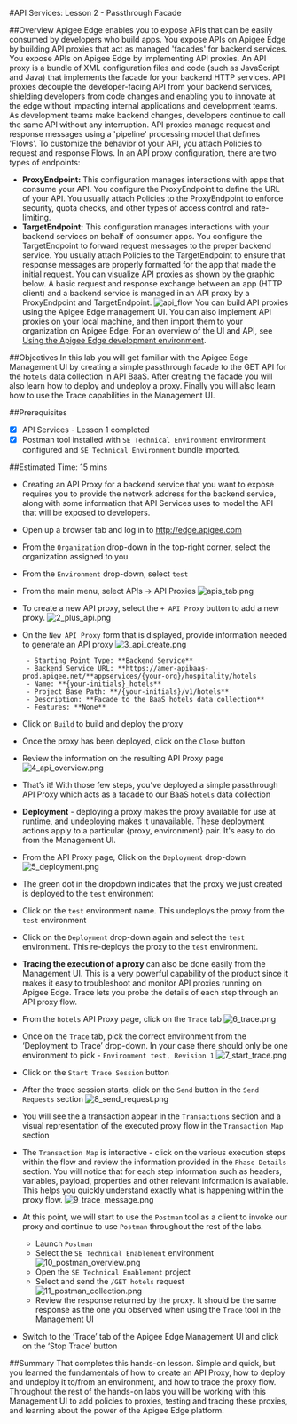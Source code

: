 #API Services: Lesson 2 - Passthrough Facade

##Overview
Apigee Edge enables you to expose APIs that can be easily consumed by developers who build apps. You expose APIs on Apigee Edge by building API proxies that act as managed 'facades' for backend services. 
You expose APIs on Apigee Edge by implementing API proxies. An API proxy is a bundle of XML configuration files and code (such as JavaScript and Java) that implements the facade for your backend HTTP services. API proxies decouple the developer-facing API from your backend services, shielding developers from code changes and enabling you to innovate at the edge without impacting internal applications and development teams. As development teams make backend changes, developers continue to call the same API without any interruption.
API proxies manage request and response messages using a 'pipeline' processing model that defines 'Flows'. To customize the behavior of your API, you attach Policies to request and response Flows. 
In an API proxy configuration, there are two types of endpoints: 
* **ProxyEndpoint:** This configuration manages interactions with apps that consume your API. You configure the ProxyEndpoint to define the URL of your API. You usually attach Policies to the ProxyEndpoint to enforce security, quota checks, and other types of access control and rate-limiting.
* **TargetEndpoint:** This configuration manages interactions with your backend services on behalf of consumer apps. You configure the TargetEndpoint to forward request messages to the proper backend service. You usually attach Policies to the TargetEndpoint to ensure that response messages are properly formatted for the app that made the initial request.
You can visualize API proxies as shown by the graphic below. A basic request and response exchange between an app (HTTP client) and a backend service is managed in an API proxy by a ProxyEndpoint and TargetEndpoint. 
![api_flow](./images/1_api_flow.png)
You can build API proxies using the Apigee Edge management UI. You can also implement API proxies on your local machine, and then import them to your organization on Apigee Edge. For an overview of the UI and API, see [Using the Apigee Edge development environment](http://apigee.com/docs/api-services/content/using-apigee-edge-development-environment).

##Objectives
In this lab you will get familiar with the Apigee Edge Management UI by creating a simple passthrough facade to the GET API for the `hotels` data collection in API BaaS. After creating the facade you will also learn how to deploy and undeploy a proxy. Finally you will also learn how to use the Trace capabilities in the Management UI.

##Prerequisites
- [x] API Services - Lesson 1 completed
- [x] Postman tool installed with `SE Technical Environment` environment configured and `SE Technical Environment` bundle imported.

##Estimated Time: 15 mins

- Creating an API Proxy for a backend service that you want to expose requires you to provide the network address for the backend service, along with some information that API Services uses to model the API that will be exposed to developers.
 - Open up a browser tab and log in to http://edge.apigee.com
 - From the `Organization` drop-down in the top-right corner, select the organization assigned to you
 - From the `Environment` drop-down, select `test`
 - From the main menu, select APIs → API Proxies
    ![apis_tab.png](./images/2_apis_tab.png)
 - To create a new API proxy, select the `+ API Proxy` button to add a new proxy.
        ![2_plus_api.png](./images/2_plus_api.png)
 - On the `New API Proxy` form that is displayed, provide information needed to generate an API proxy
        ![3_api_create.png](./images/3_api_create.png)
        
        - Starting Point Type: **Backend Service**
        - Backend Service URL: **https://amer-apibaas-prod.apigee.net/**appservices/{your-org}/hospitality/hotels
        - Name: **{your-initials}_hotels**
        - Project Base Path: **/{your-initials}/v1/hotels**
        - Description: **Facade to the BaaS hotels data collection**
        - Features: **None**
        
 - Click on `Build` to build and deploy the proxy
 - Once the proxy has been deployed, click on the `Close` button
 - Review the information on the resulting API Proxy page
        ![4_api_overview.png](./images/4_api_overview.png)
 - That’s it! With those few steps, you’ve deployed a simple passthrough API Proxy which acts as a facade to our BaaS `hotels` data collection
- **Deployment** - deploying a proxy makes the proxy available for use at runtime, and undeploying makes it unavailable. These deployment actions apply to a particular {proxy, environment} pair. It's easy to do from the Management UI.
 - From the API Proxy page, Click on the `Deployment` drop-down 
        ![5_deployment.png](./images/5_deployment.png)
 - The green dot in the dropdown indicates that the proxy we just created is deployed to the `test` environment
 - Click on the `test` environment name. This undeploys the proxy from the `test` environment
 - Click on the `Deployment` drop-down again and select the `test` environment. This re-deploys the proxy to the `test` environment.
- **Tracing the execution of a proxy** can also be done easily from the Management UI. This is a very powerful capability of the product since it makes it easy to troubleshoot and monitor API proxies running on Apigee Edge. Trace lets you probe the details of each step through an API proxy flow. 
 - From the `hotels` API Proxy page, click on the `Trace` tab
        ![6_trace.png](./images/6_trace.png)
 - Once on the `Trace` tab, pick the correct environment from the ‘Deployment to Trace’ drop-down. In your case there should only be one environment to pick - `Environment test, Revision 1`
        ![7_start_trace.png](./images/7_start_trace.png)
 - Click on the `Start Trace Session` button
 - After the trace session starts, click on the `Send` button in the `Send Requests` section
        ![8_send_request.png](./images/8_send_request.png)
 - You will see the a transaction appear in the `Transactions` section and a visual representation of the executed proxy flow in the `Transaction Map` section
 - The `Transaction Map` is interactive - click on the various execution steps within the flow and review the information provided in the `Phase Details` section. You will notice that for each step information such as headers, variables, payload, properties and other relevant information is available. This helps you quickly understand exactly what is happening within the proxy flow.
        ![9_trace_message.png](./images/9_trace_message.png)
 - At this point, we will start to use the `Postman` tool as a client to invoke our proxy and continue to use `Postman` throughout the rest of the labs. 
    - Launch `Postman`
    - Select the `SE Technical Enablement` environment
        ![10_postman_overview.png](./images/10_postman_overview.png)
    - Open the `SE Technical Enablement` project
    - Select and send the `/GET hotels` request
        ![11_postman_collection.png](./images/11_postman_collection.png)
    - Review the response returned by the proxy. It should be the same response as the one you observed when using the `Trace` tool in the Management UI

 - Switch to the ‘Trace’ tab of the Apigee Edge Management UI and click on the ‘Stop Trace’ button

##Summary
That completes this hands-on lesson. Simple and quick, but you learned the fundamentals of how to create an API Proxy, how to deploy and undeploy it to/from an environment, and how to trace the proxy flow. Throughout the rest of the hands-on labs you will be working with this Management UI to add policies to proxies, testing and tracing these proxies, and learning about the power of the Apigee Edge platform.
